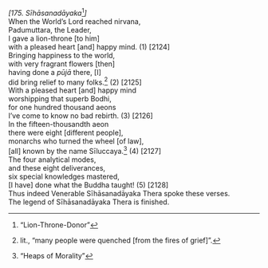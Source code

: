 *\[175. Sīhāsanadāyaka*[^1]*\]*  
When the World’s Lord reached nirvana,  
Padumuttara, the Leader,  
I gave a lion-throne \[to him\]  
with a pleased heart \[and\] happy mind. (1) \[2124\]  
Bringing happiness to the world,  
with very fragrant flowers \[then\]  
having done a *pūjā* there, \[I\]  
did bring relief to many folks.[^2] (2) \[2125\]  
With a pleased heart \[and\] happy mind  
worshipping that superb Bodhi,  
for one hundred thousand aeons  
I’ve come to know no bad rebirth. (3) \[2126\]  
In the fifteen-thousandth aeon  
there were eight \[different people\],  
monarchs who turned the wheel \[of law\],  
\[all\] known by the name Sīluccaya.[^3] (4) \[2127\]  
The four analytical modes,  
and these eight deliverances,  
six special knowledges mastered,  
\[I have\] done what the Buddha taught! (5) \[2128\]  
Thus indeed Venerable Sīhāsanadāyaka Thera spoke these verses.  
The legend of Sīhāsanadāyaka Thera is finished.  
[^1]: “Lion-Throne-Donor”  
[^2]: lit., “many people were quenched \[from the fires of grief\]”.  
[^3]: “Heaps of Morality”
